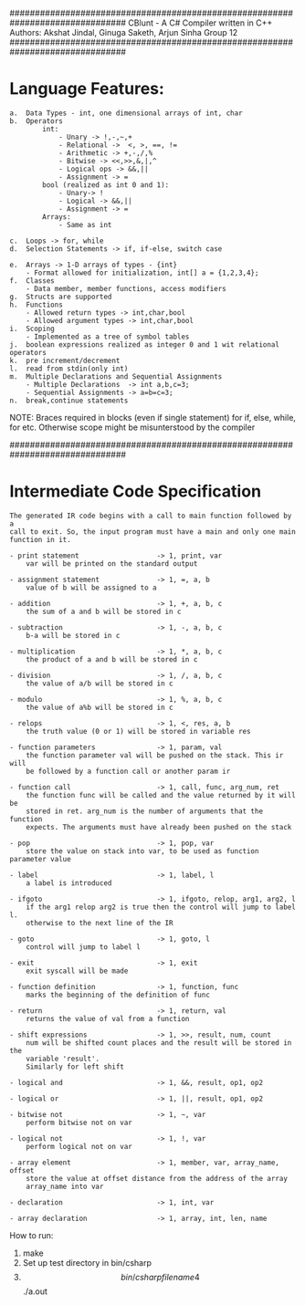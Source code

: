 ###############################################################################
CBlunt - A C# Compiler written in C++
Authors: Akshat Jindal, Ginuga Saketh, Arjun Sinha
Group 12
###############################################################################

# Language Features:
    a.  Data Types - int, one dimensional arrays of int, char
    b.  Operators
            int:
                - Unary -> !,-,~,+
                - Relational ->  <, >, ==, !=
                - Arithmetic -> +,-,/,%
                - Bitwise -> <<,>>,&,|,^
                - Logical ops -> &&,||
                - Assignment -> = 
            bool (realized as int 0 and 1):
                - Unary-> !
                - Logical -> &&,||
                - Assignment -> =
            Arrays:
            	- Same as int

    c.  Loops -> for, while
    d.  Selection Statements -> if, if-else, switch case

    e.  Arrays -> 1-D arrays of types - {int}
        - Format allowed for initialization, int[] a = {1,2,3,4};
    f.  Classes
        - Data member, member functions, access modifiers
    g.  Structs are supported
    h.  Functions
        - Allowed return types -> int,char,bool
        - Allowed argument types -> int,char,bool
    i.  Scoping
    	- Implemented as a tree of symbol tables
    j.  boolean expressions realized as integer 0 and 1 wit relational operators
    k.	pre increment/decrement
    l.  read from stdin(only int)
    m.  Multiple Declarations and Sequential Assignments
        - Multiple Declarations  -> int a,b,c=3;
        - Sequential Assignments -> a=b=c=3;
    n.  break,continue statements

NOTE:
Braces required in blocks (even if single statement) for if, else, while, for etc.
Otherwise scope might be misunterstood by the compiler


###############################################################################

# Intermediate Code Specification
    The generated IR code begins with a call to main function followed by a 
    call to exit. So, the input program must have a main and only one main 
    function in it. 

    - print statement                   -> 1, print, var
        var will be printed on the standard output
    
    - assignment statement              -> 1, =, a, b
        value of b will be assigned to a
    
    - addition                          -> 1, +, a, b, c
        the sum of a and b will be stored in c
    
    - subtraction                       -> 1, -, a, b, c
        b-a will be stored in c
    
    - multiplication                    -> 1, *, a, b, c
        the product of a and b will be stored in c
    
    - division                          -> 1, /, a, b, c
        the value of a/b will be stored in c
    
    - modulo                            -> 1, %, a, b, c
        the value of a%b will be stored in c
    
    - relops                            -> 1, <, res, a, b
        the truth value (0 or 1) will be stored in variable res

    - function parameters               -> 1, param, val
        the function parameter val will be pushed on the stack. This ir will 
        be followed by a function call or another param ir
    
    - function call                     -> 1, call, func, arg_num, ret
        the function func will be called and the value returned by it will be 
        stored in ret. arg_num is the number of arguments that the function 
        expects. The arguments must have already been pushed on the stack
    
    - pop                               -> 1, pop, var
        store the value on stack into var, to be used as function parameter value
        
    - label                             -> 1, label, l
        a label is introduced
    
    - ifgoto                            -> 1, ifgoto, relop, arg1, arg2, l
        if the arg1 relop arg2 is true then the control will jump to label l. 
        otherwise to the next line of the IR
    
    - goto                              -> 1, goto, l
        control will jump to label l
    
    - exit                              -> 1, exit
        exit syscall will be made
    
    - function definition               -> 1, function, func
        marks the beginning of the definition of func
    
    - return                            -> 1, return, val
        returns the value of val from a function
    
    - shift expressions                 -> 1, >>, result, num, count
        num will be shifted count places and the result will be stored in the 
        variable 'result'.
        Similarly for left shift
    
    - logical and                       -> 1, &&, result, op1, op2
    
    - logical or                        -> 1, ||, result, op1, op2
    
    - bitwise not                       -> 1, ~, var
        perform bitwise not on var
    
    - logical not                       -> 1, !, var
        perform logical not on var

    - array element                     -> 1, member, var, array_name, offset
        store the value at offset distance from the address of the array 
        array_name into var

    - declaration                       -> 1, int, var

    - array declaration                 -> 1, array, int, len, name

How to run:
1) make
2) Set up test directory in bin/csharp
3) $$ bin/csharp filename
4  $$ ./a.out
